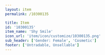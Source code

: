 ```yaml
---
layout: item
permalink: /10300135

title: Item
id: '10300135'
item_name: 'Shy Smile'
icon_url: 'item/icon/customize/10300135.png'
sub_header: ['Gender: Female', 'Cosmetic']
footer: ['Untradable, Unsellable']
---
```

